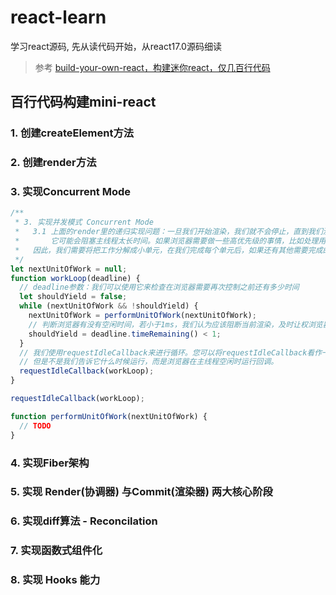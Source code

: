 # react-learn

学习react源码,  先从读代码开始，从react17.0源码细读

> 参考 [build-your-own-react，构建迷你react，仅几百行代码](https://pomb.us/build-your-own-react/)

## 百行代码构建mini-react

### 1. 创建createElement方法

### 2. 创建render方法

### 3. 实现Concurrent Mode

```javascript
/**
 * 3. 实现并发模式 Concurrent Mode
 *   3.1 上面的render里的递归实现问题：一旦我们开始渲染，我们就不会停止，直到我们渲染了完整的元素树。如果元素树很大，
 *       它可能会阻塞主线程太长时间。如果浏览器需要做一些高优先级的事情，比如处理用户输入或保持动画流畅，它将不得不等待渲染完成
 *   因此，我们需要将把工作分解成小单元，在我们完成每个单元后，如果还有其他需要完成的工作，我们将让浏览器中断渲染。
 */
let nextUnitOfWork = null;
function workLoop(deadline) {
  // deadline参数：我们可以使用它来检查在浏览器需要再次控制之前还有多少时间
  let shouldYield = false;
  while (nextUnitOfWork && !shouldYield) {
    nextUnitOfWork = performUnitOfWork(nextUnitOfWork);
    // 判断浏览器有没有空闲时间，若小于1ms，我们认为应该阻断当前渲染，及时让权浏览器渲染绘制
    shouldYield = deadline.timeRemaining() < 1;
  }
  // 我们使用requestIdleCallback来进行循环。您可以将requestIdleCallback看作一个setTimeout，
  // 但是不是我们告诉它什么时候运行，而是浏览器在主线程空闲时运行回调。
  requestIdleCallback(workLoop);
}

requestIdleCallback(workLoop);

function performUnitOfWork(nextUnitOfWork) {
  // TODO
}
```

### 4. 实现Fiber架构

### 5. 实现 Render(协调器) 与Commit(渲染器) 两大核心阶段

### 6. 实现diff算法 - Reconcilation

### 7. 实现函数式组件化

### 8. 实现 Hooks 能力
